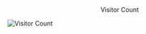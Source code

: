 <div align ="center">Visitor Count</div>

![Visitor Count](https://profile-counter.glitch.me/dranzerblaze/count.svg)

